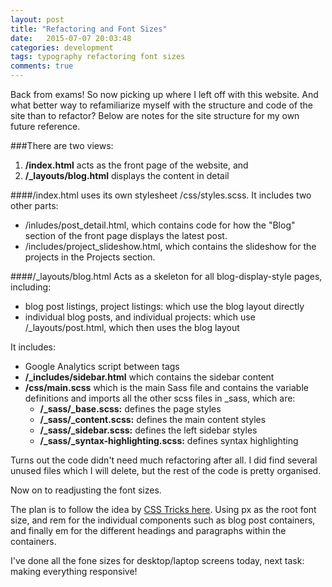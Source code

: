 ```yaml
---
layout: post
title: "Refactoring and Font Sizes"
date:   2015-07-07 20:03:48
categories: development
tags: typography refactoring font sizes
comments: true
---
```


Back from exams! So now picking up where I left off with this website. And what better way to refamiliarize myself with the structure and code of the site than to refactor? Below are notes for the site structure for my own future reference.

###There are two views:
1. **/index.html** acts as the front page of the website, and
2. **/_layouts/blog.html** displays the content in detail
 


####/index.html
uses its own stylesheet /css/styles.scss. It includes two other parts:
* /inludes/post_detail.html, which contains code for how the "Blog" section of the front page displays the latest post.
* /includes/project_slideshow.html, which contains the slideshow for the projects in the Projects section.

 

####/_layouts/blog.html
Acts as a skeleton for all blog-display-style pages, including: 
* blog post listings, project listings: which use the blog layout directly
* individual blog posts, and individual projects: which use /_layouts/post.html, which then uses the blog layout


It includes:
* Google Analytics script between <head> tags
* **/_includes/sidebar.html** which contains the sidebar content
* **/css/main.scss** which is the main Sass file and contains the variable definitions and imports all the other scss files in _sass, which are:
	* **/_sass/_base.scss:** defines the page styles
	* **/_sass/_content.scss:** defines the main content styles
	* **/_sass/_sidebar.scss:** defines the left sidebar styles
	* **/_sass/_syntax-highlighting.scss:** defines syntax highlighting

 

Turns out the code didn't need much refactoring after all. I did find several unused files which I will delete, but the rest of the code is pretty organised.

Now on to readjusting the font sizes.

The plan is to follow the idea by [CSS Tricks here](https://css-tricks.com/rems-ems/). Using px as the root font size, and rem for the individual components such as blog post containers, and finally em for the different headings and paragraphs within the containers.

I've done all the fone sizes for desktop/laptop screens today, next task: making everything responsive!



